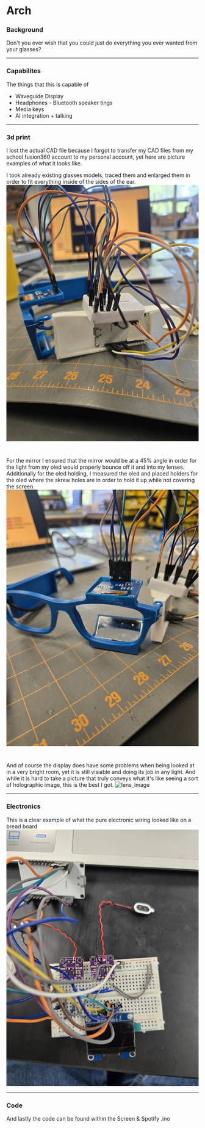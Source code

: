 # Arch

### Background
Don't you ever wish that you could just do everything you ever wanted from your glasses?

---

### Capabilites 
The things that this is capable of 
- Waveguide Display
- Headphones - Bluetooth speaker tings
- Media keys
- AI integration + talking

---

### 3d print 
I lost the actual CAD file because I forgot to transfer my CAD files from my school fusion360 account to my personal account, yet here are picture examples of what it looks like.


I took already existing glasses models, traced them and enlarged them in order to fit everything inside of the sides of the ear. 
![Inside_frame](20250513_132754.jpg)


#


For the mirror I ensured that the mirror would be at a 45% angle in order for the light from my oled would properly bounce off it and into my lenses. Additionally for the oled holding, I measured the oled and placed holders for the oled where the skrew holes are in order to hold it up while not covering the screen.
![OledandMirrorHolder](20250513_132751.jpg)


#


And of course the display does have some problems when being looked at in a very bright room, yet it is still visiable and doing its job in any light. And while it is hard to take a picture that truly conveys what it's like seeing a sort of holographic image, this is the best I got.
![lens_image]([20250209_17542%(1).jpg](https://github.com/Ingenieria-Olvera/Arch/blob/main/20250209_175423%20(1).jpg))


---

### Electronics
This is a clear example of what the pure electronic wiring looked like on a bread board
![Electronics_Look](20250515_084445.jpg)

---

### Code
And lastly the code can be found within the Screen & Spotify .ino
